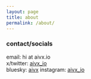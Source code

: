 ```yaml
---
layout: page
title: about
permalink: /about/
---
```


### contact/socials

email: hi at aivx.io  
x/twitter: [aivx_io](https://www.x.com/aivx_io)  
bluesky: [aivx](https://bsky.app/profile/aivx.bsky.social)
instagram: [aivx_io](https://www.instagram.com/aivx_io)  